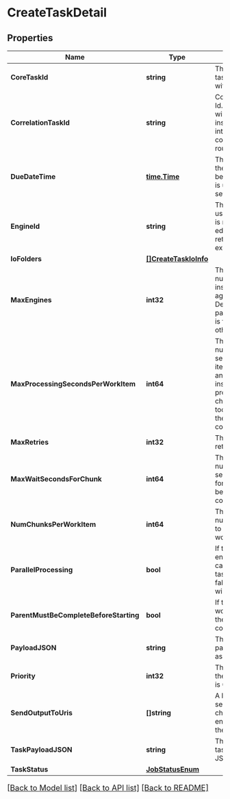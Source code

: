 # CreateTaskDetail

## Properties

Name | Type | Description | Notes
------------ | ------------- | ------------- | -------------
**CoreTaskId** | **string** | This is the core task id associated with this job | [optional] 
**CorrelationTaskId** | **string** | Correlation Task Id.  On create, this will be used instead of internalTaskId or coreTaskId on routes | [optional] 
**DueDateTime** | [**time.Time**](time.Time.md) | This is the time the task is due to be complete.  This is used by edge to set the priorities. | [optional] 
**EngineId** | **string** | The engineId to use.  If the engine is not available on edge, this will return an exception | 
**IoFolders** | [**[]CreateTaskIoInfo**](CreateTaskIOInfo.md) |  | [optional] 
**MaxEngines** | **int32** | The maximum number of engine instances to run against this task.  Defaults to 1 if parallelProcessing is false, or 2 otherwise. | [optional] 
**MaxProcessingSecondsPerWorkItem** | **int64** | The maximum number of seconds a work item can take.  If an engine instance is processing a chunk, engine toolkit will wait till the chunk is complete. | [optional] 
**MaxRetries** | **int32** | This is the max retries for the task | [optional] 
**MaxWaitSecondsForChunk** | **int64** | The maximum number of seconds to wait for a new chunk before completing. | [optional] 
**NumChunksPerWorkItem** | **int64** | The maximum number of chunks to process per work item | [optional] 
**ParallelProcessing** | **bool** | If true, multiple engine instances can process this task in parallel.  If false, maxEngines will be 1. | [optional] 
**ParentMustBeCompleteBeforeStarting** | **bool** | If true, this task won&#39;t start until the parent is complete | [optional] 
**PayloadJSON** | **string** | This is the payload encoded as a JSON string | [optional] 
**Priority** | **int32** | The priority for the task. Default is 0. | [optional] [default to 0]
**SendOutputToUris** | **[]string** | A list of URIs to send processed chunks when the engine completes them. | [optional] 
**TaskPayloadJSON** | **string** | This is the taskPayload as a JSON string | [optional] 
**TaskStatus** | [**JobStatusEnum**](JobStatusEnum.md) |  | [optional] 

[[Back to Model list]](../README.md#documentation-for-models) [[Back to API list]](../README.md#documentation-for-api-endpoints) [[Back to README]](../README.md)

<style>
     p, ul, ol, li { font-size: 18px !important;}
</style>



